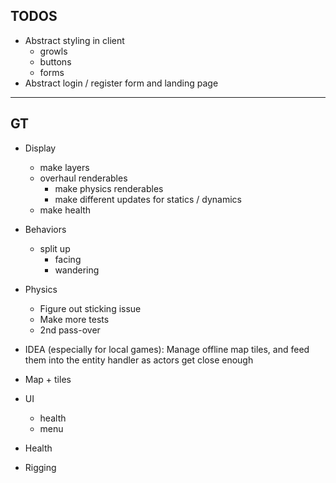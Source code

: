 ## TODOS

- Abstract styling in client
  - growls
  - buttons
  - forms
- Abstract login / register form and landing page

---

## GT

- Display
  - make layers
  - overhaul renderables
    - make physics renderables
    - make different updates for statics / dynamics
  - make health
- Behaviors

  - split up
    - facing
    - wandering

- Physics
  - Figure out sticking issue
  - Make more tests
  - 2nd pass-over
- IDEA (especially for local games): Manage offline map tiles, and feed them into the entity handler as actors get close enough
- Map + tiles
- UI
  - health
  - menu
- Health
- Rigging
